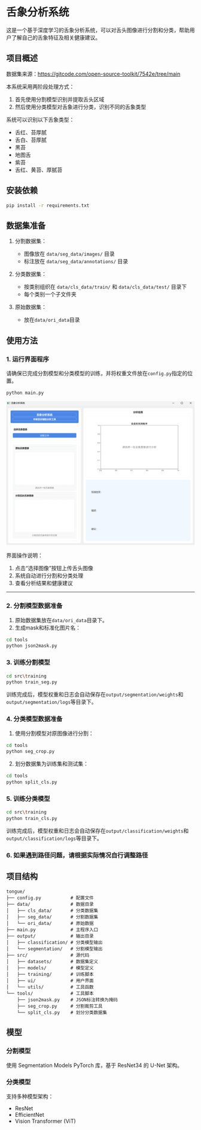 # 舌象分析系统

这是一个基于深度学习的舌象分析系统，可以对舌头图像进行分割和分类，帮助用户了解自己的舌象特征及相关健康建议。

## 项目概述

数据集来源：https://gitcode.com/open-source-toolkit/7542e/tree/main

本系统采用两阶段处理方式：
1. 首先使用分割模型识别并提取舌头区域
2. 然后使用分类模型对舌象进行分类，识别不同的舌象类型

系统可以识别以下舌象类型：
- 舌红、苔厚腻
- 舌白、苔厚腻
- 黑苔
- 地图舌
- 紫苔
- 舌红、黄苔、厚腻苔

## 安装依赖

```bash
pip install -r requirements.txt
```

## 数据集准备

1. 分割数据集：
   - 图像放在 `data/seg_data/images/` 目录
   - 标注放在 `data/seg_data/annotations/` 目录

2. 分类数据集：
   - 按类别组织在 `data/cls_data/train/` 和 `data/cls_data/test/` 目录下
   - 每个类别一个子文件夹

3. 原始数据集：
   - 放在`data/ori_data`目录


## 使用方法

### 1. 运行界面程序

请确保已完成分割模型和分类模型的训练，并将权重文件放在`config.py`指定的位置。

```bash
python main.py
```

![界面示例](assets/ui_example.png)

界面操作说明：
1. 点击“选择图像”按钮上传舌头图像
2. 系统自动进行分割和分类处理
3. 查看分析结果和健康建议

---

### 2. 分割模型数据准备

1. 原始数据集放在`data/ori_data`目录下。
2. 生成mask和标准化图片名：

```bash
cd tools
python json2mask.py
```

### 3. 训练分割模型

```bash
cd src\training
python train_seg.py
```

训练完成后，模型权重和日志会自动保存在`output/segmentation/weights`和`output/segmentation/logs`等目录下。


### 4. 分类模型数据准备

1. 使用分割模型对原图像进行分割：

```bash
cd tools
python seg_crop.py
```

2. 划分数据集为训练集和测试集：

```bash
cd tools
python split_cls.py
```

### 5. 训练分类模型

```bash
cd src\training
python train_cls.py
```

训练完成后，模型权重和日志会自动保存在`output/classification/weights`和`output/classification/logs`等目录下。

### 6. 如果遇到路径问题，请根据实际情况自行调整路径


## 项目结构

```
tongue/
├── config.py           # 配置文件
├── data/               # 数据目录
│   ├── cls_data/       # 分类数据集
│   ├── seg_data/       # 分割数据集
│   └── ori_data/       # 原始数据
├── main.py             # 主程序入口
├── output/             # 输出目录
│   ├── classification/ # 分类模型输出
│   └── segmentation/   # 分割模型输出
├── src/                # 源代码
│   ├── datasets/       # 数据集定义
│   ├── models/         # 模型定义
│   ├── training/       # 训练脚本
│   ├── ui/             # 用户界面
│   └── utils/          # 工具函数
└── tools/              # 工具脚本
    ├── json2mask.py    # JSON标注转换为掩码
    ├── seg_crop.py     # 分割裁剪工具
    └── split_cls.py    # 划分分类数据集
```

## 模型

### 分割模型

使用 Segmentation Models PyTorch 库，基于 ResNet34 的 U-Net 架构。

### 分类模型

支持多种模型架构：
- ResNet
- EfficientNet
- Vision Transformer (ViT)



